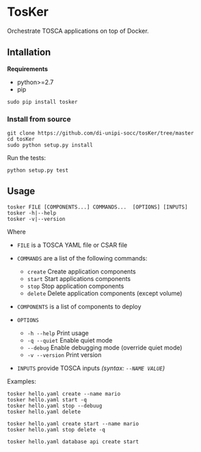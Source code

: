 # TosKer
Orchestrate TOSCA applications on top of Docker.

## Intallation
**Requirements**
- python>=2.7
- pip

```
sudo pip install tosker
```

### Install from source
```
git clone https://github.com/di-unipi-socc/tosKer/tree/master
cd tosKer
sudo python setup.py install
```

Run the tests:
```
python setup.py test
```

## Usage
```
tosker FILE [COMPONENTS...] COMMANDS...  [OPTIONS] [INPUTS]
tosker -h|--help
tosker -v|--version
```
Where
- `FILE` is a TOSCA YAML file or CSAR file

- `COMMANDS` are a list of the following commands:
    - `create` Create application components
    - `start` Start applications components
    - `stop` Stop application components
    - `delete` Delete application components (except volume)

- `COMPONENTS` is a list of components to deploy

- `OPTIONS`
    - `-h --help`      Print usage
    - `-q --quiet`     Enable quiet mode
    - `--debug`        Enable debugging mode (override quiet mode)
    - `-v --version`   Print version

- `INPUTS` provide TOSCA inputs _(syntax: `--NAME VALUE`)_

Examples:
```
tosker hello.yaml create --name mario
tosker hello.yaml start -q
tosker hello.yaml stop --debuug
tosker hello.yaml delete

tosker hello.yaml create start --name mario
tosker hello.yaml stop delete -q

tosker hello.yaml database api create start
```
